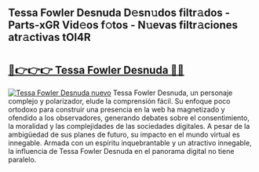 ## Tessa Fowler Desnuda D𝚎sn𝚞dos filtr𝚊dos - Parts-xGR Vid𝚎os f𝚘tos - N𝚞evas filtr𝚊ciones atr𝚊ctivas tOI4R

# <h2><a href="http://mb3t81.tromn.icu/?c=Tessa+Fowler+Desnuda">🔗👉👉👉 Tessa Fowler Desnuda 🔗🔗</a></h2>

[![Tessa Fowler Desnuda nuevo](https://i.imgur.com/pEAQMta.gif)](http://mb3t81.tromn.icu/?c=Tessa+Fowler+Desnuda)
Tessa Fowler Desnuda, un personaje complejo y polarizador, elude la comprensión fácil. Su enfoque poco ortodoxo para construir una presencia en la web ha magnetizado y ofendido a los observadores, generando debates sobre el consentimiento, la moralidad y las complejidades de las sociedades digitales. A pesar de la ambigüedad de sus planes de futuro, su impacto en el mundo virtual es innegable. Armada con un espíritu inquebrantable y un atractivo innegable, la influencia de Tessa Fowler Desnuda en el panorama digital no tiene paralelo.
